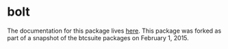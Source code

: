 bolt
=======

The documentation for this package lives [here](http://godoc.org/github.com/PointCoin/bolt). This package was forked as part of a snapshot of the btcsuite packages on February 1, 2015.
